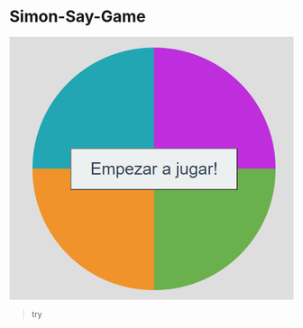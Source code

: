 # Simon-Say-Game
[![](https://github.com/lucho19jose/Simon-Say-Game/blob/main/img.PNG)](https://lucho19jose.github.io/Simon-Say-Game/ "try now")
>try

